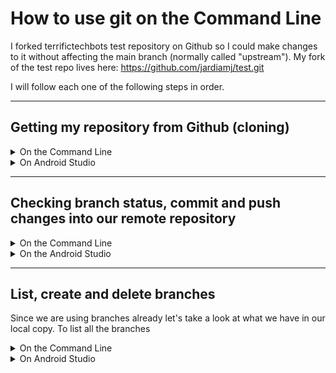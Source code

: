 # How to use git on the Command Line
I forked terrifictechbots test repository on Github so I could make changes to it without affecting the main branch (normally called "upstream").
My fork of the test repo lives here: https://github.com/jardiamj/test.git

I will follow each one of the following steps in order.

---

## Getting my repository from Github (cloning)
<details>
<summary>On the Command Line</summary>
<p>

```console
git clone https://github.com/jardiamj/test.git
```

This command will clone the repository into a folder of the same name, in this case "test".
</p>

</details>

<details>
<summary>On Android Studio</summary>

![image](src/AndoidStudioWelcome.png)

![image](src/EnterGithubRepo.png)
</details>

---

## Checking branch status, commit and push changes into our remote repository
<details>
<summary>On the Command Line</summary>
<p>

The command to check the status of our repository is ```git status``` but to understand its output we first need to understand what it means "to commit" a change. For practical purposes let's think of a commit as a snapshot of our project at a particular place in time. With that analogy in mind we can say that git keeps a timeline of commits.

Every time we make a commit we are taking a snapshot of our project. We can roll back to previous states, therefore its recommended that we only commit when our project is in a working state.

Let's take a look at the output of the ```git status``` command:

```console
On branch master
Your branch is up to date with 'origin/master'.

Changes not staged for commit:
  (use "git add <file>..." to update what will be committed)
  (use "git restore <file>..." to discard changes in working directory)
        modified:   TeamCode/src/main/java/org/firstinspires/ftc/teamcode/StephanieTest.java

no changes added to commit (use "git add" and/or "git commit -a")
```

This is telling us that:
- We are working on the master branch.
- Our branch is up to date with 'origin/master'.
- There are changes not staged for commit. This means that, if we commit now, these changes will not go into the snapshot. Git allows us to do this in case there are changes that we purposely don't want to include.
- At the end it tells us how to add the changes with ```git add``` and/or ```git commit -a```. The -a flag means: include all changes even those not yet staged.

Staging a file means that we place it in the list of files that will be commited. Let's stage our changes and then check the satus again:

```command
git add -A
```
```command
git status
On branch master
Your branch is up to date with 'origin/master'.

Changes to be committed:
  (use "git restore --staged <file>..." to unstage)
	modified:   TeamCode/src/main/java/org/firstinspires/ftc/teamcode/StephanieTest.java

```

- The -A flag means "add all changes".
- Now, git status tells us that we have changes to be committed and how to remove/unstage them.

We can now commit our changes using ```git commit```. If we run the command just like this we will be presented with an editor, usually the default editor in our system, where we have to write a description for our commit. It is recommended that we write a very descriptive message.

We could also run ```git commit``` with the ```-m``` flag followed by our message inside quotation marks, like in the following example:

```command
git commit -m "Added file git_use.md with instructions on how to use git"
```

We have been working on our local copy so far, it's now time to push those changes into our "origin" branch. A link to it was automatically created when we cloned the project.

The command for pushing a branch is, you guessed it: ```git push``` followed by the name of our remote branch and then the name of the branch we want to push to the remote.

```command
git push origin master
```
We could ommit the last 2 parameters, in which case git will push the current local branch into the default remote branch:
```command
git push
```

</p>
</details>

<details>
<summary>On the Android Studio</summary>

Android Studio let's us know that a file has changes not yet commited by chaging the file's name color on the tree view and file tab.

![image](src/Status.png)

To commit a change go to: VCS --> Commit (for the general project) or VCS --> Git --> Commit File/Directory (for a specific file or directory).

![image](src/Commit.png)

In the commit dialog window you can place a checkmark on the files that you want to add with this commit. It also shows you a side to side difference between the last commit and the current state of the files.

![image](src/CommitDialog.png)

To push a branch into our remote repository we can go to the branch menu and select the push option

![image](src/Push.png)

</details>

---

## List, create and delete branches
Since we are using branches already let's take a look at what we have in our local copy.
To list all the branches

<details>
<summary>On the Command Line</summary>
<p>

Command for listing all branches:
```console
git branch -a
```

This is the output from the previous command:
```console
  jardi
* master
  remotes/origin/HEAD -> origin/master
  remotes/origin/master
```

This command shows one local branch, automatically named "master", and one remote branch named "origin/master". HEAD is a pointer to origin/master.
The asterisk before "master" indicates that this is the branch we are working on.

To create a new branch yout type the command ```git branch``` followed by the name of the new branch that you want to create. If we want to create a branch called autonomous we type:
```console
git branch autonomous
```

This will create a new branch named "autonomous" but you would still be working on the previous one. To move into this new branch we do:
```console
git checkout autonomous
```

If after this last command we run ```git branch -a``` we'll get the following output:
```console
* autonomous
  jardi
  master
  remotes/origin/HEAD -> origin/master
  remotes/origin/master
```

To merge a branch after we have worked on it and commited out changes we use the command ```git merge``` followed by the name of the branch that you want to merge.
If I want to merge the branch "jardi" into the branch "master", I move to the master branch first using ```git checkout master``` and then I merge my branch with:
```console
git merge jardi
```

To delete a branch you have to possibilities ```git branch -d``` and ```git branch -D```. The command with lowercase "d" deletes only branches that have been fully merged whereas uppercase "D" deletes a branch even if it hasn't been merged.

If we want to delete the "jardi" branch, now that we already merged the changes into our main branch, we do:
```console
git branch -d jardi
```

</p>

</details>

<details>
<summary>On Android Studio</summary>
To bring up the branches menu we select: VCS --> Git --> Branches

![image](src/Branches.png)

In this menu we can add a branch, switch to a specific branch, merge and delete a branch.

![image](src/BranchList.png)

Here are our options:
![image](src/BranchesActions.png)

</details>